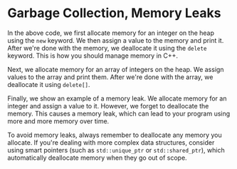 # Garbage Collection, Memory Leaks
In the above code, we first allocate memory for an integer on the heap using the `new` keyword. We then assign a value to the memory and print it. After we're done with the memory, we deallocate it using the `delete` keyword. This is how you should manage memory in C++.

Next, we allocate memory for an array of integers on the heap. We assign values to the array and print them. After we're done with the array, we deallocate it using `delete[]`.

Finally, we show an example of a memory leak. We allocate memory for an integer and assign a value to it. However, we forget to deallocate the memory. This causes a memory leak, which can lead to your program using more and more memory over time.

To avoid memory leaks, always remember to deallocate any memory you allocate. If you're dealing with more complex data structures, consider using smart pointers (such as `std::unique_ptr` or `std::shared_ptr`), which automatically deallocate memory when they go out of scope.